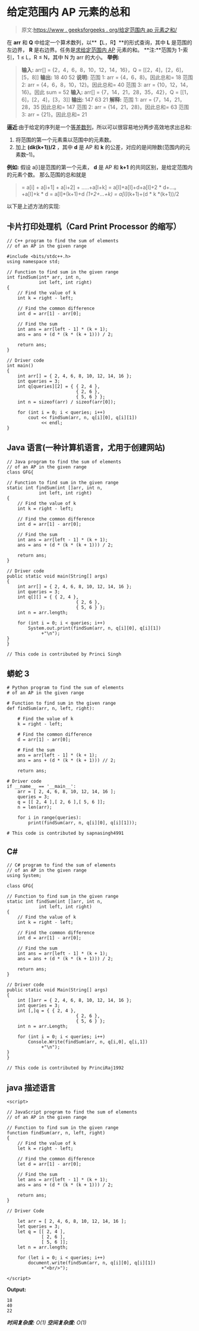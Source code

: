 # 给定范围内 AP 元素的总和

> 原文:[https://www . geeksforgeeks . org/给定范围内 ap 元素之和/](https://www.geeksforgeeks.org/sum-of-elements-of-an-ap-in-the-given-range/)

在 **arr** 和 **Q** 中给定一个算术数列，以**【L，R】**的形式查询，其中 **L** 是范围的左边界， **R** 是右边界。任务是[求给定范围内 AP](https://www.geeksforgeeks.org/program-sum-arithmetic-series/) 元素的和。
**注:**范围为 1-索引，1 ≤ L，R ≤ N，其中 N 为 arr 的大小。
**举例:**

> **输入:** arr[] = {2，4，6，8，10，12，14，16}，Q = [[2，4]，[2，6]，[5，8]]
> **输出:**
> 18
> 40
> 52
> **说明:**
> 范围 1: arr = {4，6，8}。因此总和= 18
> 范围 2: arr = {4，6，8，10，12}。因此总和= 40
> 范围 3: arr = {10，12，14，16}。因此 sum = 52
> **输入:** arr[] = {7，14，21，28，35，42}，Q = [[1，6]，[2，4]，[3，3]]
> **输出:**
> 147
> 63
> 21
> **解释:**
> 范围 1: arr = {7，14，21，28，35 因此总和= 147
> 范围 2: arr = {14，21，28}。因此总和= 63
> 范围 3: arr = {21}。因此总和= 21

**逼近**:由于给定的序列是一个[等差数列](https://www.geeksforgeeks.org/arithmetic-progression/)，所以可以很容易地分两步高效地求出总和:

1.  将范围的第一个元素乘以范围中的元素数。
2.  加上 **(d*k*(k+1))/2** ，其中 **d** 是 AP 和 **k** 的公差，对应的是间隙数(范围内的元素数–1)。

**例如:**
假设 a[i]是范围的第一个元素， **d** 是 AP 和 **k+1** 的共同区别，是给定范围内的元素个数。
那么范围的总和就是

> = a[i] + a[i+1] + a[i+2] + …..+a[I+k]
> = a[I]+a[I]+d+a[I]+2 * d+…。+a[I]+k * d
> = a[I]*(k+1)+d *(1+2+…+k)
> = a[I]*(k+1)+(d * k *(k+1))/2

以下是上述方法的实现:

## 卡片打印处理机（Card Print Processor 的缩写）

```
// C++ program to find the sum of elements
// of an AP in the given range

#include <bits/stdc++.h>
using namespace std;

// Function to find sum in the given range
int findSum(int* arr, int n,
            int left, int right)
{
    // Find the value of k
    int k = right - left;

    // Find the common difference
    int d = arr[1] - arr[0];

    // Find the sum
    int ans = arr[left - 1] * (k + 1);
    ans = ans + (d * (k * (k + 1))) / 2;

    return ans;
}

// Driver code
int main()
{
    int arr[] = { 2, 4, 6, 8, 10, 12, 14, 16 };
    int queries = 3;
    int q[queries][2] = { { 2, 4 },
                          { 2, 6 },
                          { 5, 6 } };
    int n = sizeof(arr) / sizeof(arr[0]);

    for (int i = 0; i < queries; i++)
        cout << findSum(arr, n, q[i][0], q[i][1])
             << endl;
}
```

## Java 语言(一种计算机语言，尤用于创建网站)

```
// Java program to find the sum of elements
// of an AP in the given range
class GFG{

// Function to find sum in the given range
static int findSum(int []arr, int n,
            int left, int right)
{
    // Find the value of k
    int k = right - left;

    // Find the common difference
    int d = arr[1] - arr[0];

    // Find the sum
    int ans = arr[left - 1] * (k + 1);
    ans = ans + (d * (k * (k + 1))) / 2;

    return ans;
}

// Driver code
public static void main(String[] args)
{
    int arr[] = { 2, 4, 6, 8, 10, 12, 14, 16 };
    int queries = 3;
    int q[][] = { { 2, 4 },
                          { 2, 6 },
                          { 5, 6 } };
    int n = arr.length;

    for (int i = 0; i < queries; i++)
        System.out.print(findSum(arr, n, q[i][0], q[i][1])
             +"\n");
}
}

// This code is contributed by Princi Singh
```

## 蟒蛇 3

```
# Python program to find the sum of elements
# of an AP in the given range

# Function to find sum in the given range
def findSum(arr, n, left, right):

    # Find the value of k
    k = right - left;

    # Find the common difference
    d = arr[1] - arr[0];

    # Find the sum
    ans = arr[left - 1] * (k + 1);
    ans = ans + (d * (k * (k + 1))) // 2;

    return ans;

# Driver code
if __name__ == '__main__':
    arr = [ 2, 4, 6, 8, 10, 12, 14, 16 ];
    queries = 3;
    q = [[ 2, 4 ],[ 2, 6 ],[ 5, 6 ]];
    n = len(arr);

    for i in range(queries):
        print(findSum(arr, n, q[i][0], q[i][1]));

# This code is contributed by sapnasingh4991
```

## C#

```
// C# program to find the sum of elements
// of an AP in the given range
using System;

class GFG{

// Function to find sum in the given range
static int findSum(int []arr, int n,
            int left, int right)
{
    // Find the value of k
    int k = right - left;

    // Find the common difference
    int d = arr[1] - arr[0];

    // Find the sum
    int ans = arr[left - 1] * (k + 1);
    ans = ans + (d * (k * (k + 1))) / 2;

    return ans;
}

// Driver code
public static void Main(String[] args)
{
    int []arr = { 2, 4, 6, 8, 10, 12, 14, 16 };
    int queries = 3;
    int [,]q = { { 2, 4 },
                          { 2, 6 },
                          { 5, 6 } };
    int n = arr.Length;

    for (int i = 0; i < queries; i++)
        Console.Write(findSum(arr, n, q[i,0], q[i,1])
             +"\n");
}
}

// This code is contributed by PrinciRaj1992
```

## java 描述语言

```
<script>

// JavaScript program to find the sum of elements
// of an AP in the given range

// Function to find sum in the given range
function findSum(arr, n, left, right)
{
    // Find the value of k
    let k = right - left;

    // Find the common difference
    let d = arr[1] - arr[0];

    // Find the sum
    let ans = arr[left - 1] * (k + 1);
    ans = ans + (d * (k * (k + 1))) / 2;

    return ans;
}

// Driver Code

    let arr = [ 2, 4, 6, 8, 10, 12, 14, 16 ];
    let queries = 3;
    let q = [[ 2, 4 ],
             [ 2, 6 ],
             [ 5, 6 ]];
    let n = arr.length;

    for (let i = 0; i < queries; i++)
        document.write(findSum(arr, n, q[i][0], q[i][1])
             +"<br/>");

</script>
```

**Output:** 

```
18
40
22
```

***时间复杂度:** O(1)*
***空间复杂度:** O(1)*